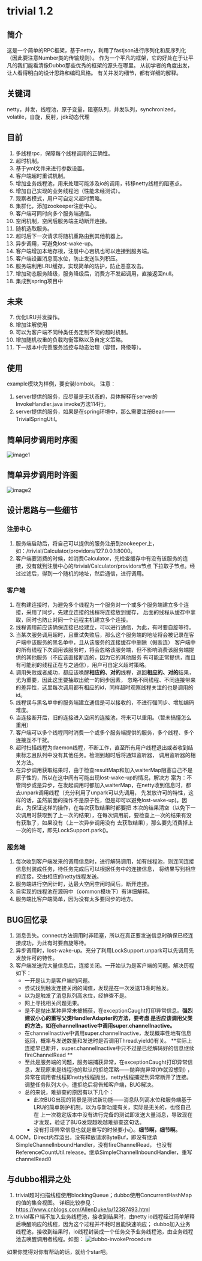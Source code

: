 # trivial 1.2
## 简介
这是一个简单的RPC框架，基于netty，利用了fastjson进行序列化和反序列化（因此要注意Number类的传输规则）。
作为一个平凡的框架，它的好处在于让平凡的我们能看清像Dubbo那些优秀的框架的源头在哪里。
从初学者的角度出发，让人看得明白的设计思路和编码风格。
有关并发的细节，都有详细的解释。
## 关键词
netty，并发，线程池，原子变量，阻塞队列，并发队列，synchronized，volatile，自旋，反射，jdk动态代理
## 目前
1. 多线程rpc，保障每个线程调用的正确性。
2. 超时机制。
3. 基于yml文件来进行参数设置。
4. 客户端超时重试机制。
5. 增加业务线程池，用来处理可能涉及io的调用，转移netty线程的阻塞点。
6. 增加自己实现的业务线程池（性能未经测试）。
7. 观察者模式，用户可自定义超时策略。
8. 集群化，添加zookeeper注册中心。
9. 客户端可同时向多个服务端通信。
10. 空闲机制，空闲后服务端主动断开连接。
11. 随机选取服务。
12. 超时后下一次请求将随机重路由到其他机器上。
13. 异步调用，可避免lost-wake-up。
14. 客户端增加本地存根，注册中心宕机也可以连接到服务端。
15. 客户端设置消息高水位，防止发送队列积压。
16. 服务端利用LRU缓存，实现简单的防护，防止恶意攻击。
17. 增加动态服务降级，服务降级后，消费方不发起调用，直接返回null。
18. 集成到spring项目中
## 未来
7. 优化LRU并发操作。
8. 增加注解使用
9. 可以为客户端不同种类任务定制不同的超时机制。
10. 增加随机权重的负载均衡策略以及自定义策略。
11. 下一版本中完善服务监控与动态治理（容错，降级等）。
## 使用
example模块为样例，要安装lombok。
注意：
1. server提供的服务，应尽量是无状态的，具体解释在server的InvokeHandler.java invoke方法114行。
2. server提供的服务，如果是在spring环境中，那么需要注册Bean——TrivialSpringUtil。
## 简单同步调用时序图
![image1](./image/a%20simple%20sequence%20chart.PNG)
## 简单异步调用时许图
![image2](./image/a%20simple%20asy%20sequence%20chart.PNG)
## 设计思路与一些细节
### 注册中心
1. 服务端启动后，将自己可以提供的服务注册到zookeeper上，如：/trivial/Calculator/providors/127.0.0.1:8000。
2. 客户端要消费的时候，如消费Calculator，先检查缓存中有没有该服务的连接，没有就到注册中心的/trivial/Calculator/providors节点
下拉取子节点。经过过滤后，得到一个随机的地址，然后通信，进行调用。
### 客户端
1. 在构建连接时，为避免多个线程为一个服务对一个或多个服务端建立多个连接，采用了同步，先建立连接的线程将连接放到缓存，
后面的线程从缓存中拿取，同时也防止对同一个远程主机建立多个连接。
2. 线程调用前应该确保连接已经建立，可以进行通信，为此，有时要自旋等待。
3. 当某次服务调用超时，且重试失败后，那么这个服务端的地址将会被记录在客户端中该服务的黑名单中，且从该服务的连接缓存中删除（假断连）
客户端中的所有线程下次调用该服务时，将会忽略该服务端，但不影响消费该服务端提供的其他服务（不应该直接断连的，因为它的其他服务
有可能正常提供，而且有可能别的线程正在与之通信），用户可自定义超时策略。
4. 调用失败或者成功，都应该唤醒**相应的、对的**线程，返回**相应的、对的**结果，尤为重要，因此这里要抽取出统一的同步因素，
忽略不同线程、不同连接带来的差异性，这里每次调用都有相应的id，同样超时观察线程关注的也是调用的id。
5. 线程误与黑名单中的服务端建立通信是可以接收的，不进行强同步、增加编码难度。
6. 当连接断开后，旧的连接进入空闲的连接池，将来可以重用。（暂未搞懂怎么重用）
7. 客户端可以多个线程同时消费一个或多个服务端提供的服务，多个线程、多个连接互不干扰。
8. 超时扫描线程为daemon线程，不断工作，直至所有用户线程退出或者收到结束标志且队列中没有其他任务。检测到超时后将通知监听器，
调用监听器的相关方法。
9. 在异步调用获取结果时，由于检查resultMap和加入waiterMap阻塞自己不是原子性的，所以在这中间有可能出现lost-wake-up的情况，解决方
案为：不管同步或是异步，在发起调用时都加入waiterMap，在netty收到信息时，都去unpark调用线程（充分利用了unpark可以先调用，
先发放许可的特性，这样的话，虽然前面的操作不是原子性，但是却可以避免lost-wake-up)。因此，为保证这样的操作，在每次获取结果时都要把
本次的结果清空（以免下一次调用时获取到了上一次的结果），在每次调用前，要检查上一次的结果有没有获取了，如果没有（上一次异步调用没有
去获取结果），那么要先消费掉上一次的许可，即先LockSupport.park()。
### 服务端
1. 每次收到客户端发来的调用信息时，进行解码调用，如有线程池，则连同连接信息封装成任务，待任务完成后可以根据任务中的连接信息，
将结果写到相应的连接，交由相应的netty线程发送。
2. 服务端进行空闲计时，达最大空闲空闲时间后，断开连接。
3. 自实现的线程池在源码中（common模块下）有详细解释。
4. 服务端比客户端简单，因为没有太多要同步的地方。
## BUG回忆录
1. 消息丢失。connect方法调用时非阻塞，所以在真正要发送信息时确保已经连接成功，为此有时要自旋等待。
2. 异步调用时，lost-wake-up。充分了利用LockSupport.unpark可以先调用先发放许可的特性。
3. 客户端发送完大量信息后，连接关闭。一开始认为是客户端的问题。解决历程如下：
   * 一开是认为是客户端的问题。
   * 尝试找到触发连接关闭的阈值，发现是在一次发送13条时触发。
   * 以为是触发了消息队列高水位，经排查不是。
   * 网上寻找相关问题无果。
   * 是不是抛出某种异常未被捕获，在exceptionCaught打印异常信息。**强烈建议小心的重写父类HandlerAdapter的方法，要考虑
   是否应该调用父类的方法，如在channelInactive中调用super.channelInactive。**
   * 在channelInactive中调用super.channelInactive，发现概率性地有信息返回，概率与发送数量和发送时是否调用Thread.yield()有关。
   **实际上连接早已断开，super.channelInactive中只不过是已经解码好的信息继续fireChannelRead **
   * 至此是服务端的问题，服务端捕获异常，在exceptionCaught打印异常信息，发现原来是线程池的默认的拒绝策略——抛弃抛异常(咋就没想到)
   ，异常在调用者线程即netty线程抛出，netty线程捕捉到异常断开了连接。调整任务队列大小，遭拒绝后将告知客户端，BUG解决。
   * 总的来说，难排查的原因有以下几个：
     * 此次BUG出现的背景是测试新功能——消息队列高水位和服务端基于LRU的简单防护机制，以为与新功能有关，实际是无关的，也怪自己在
     上一次稳定版本中没有进行完备的测试即发送大量消息，导致现在才发现，验证了BUG发现越晚越难排查这句话。
     * 没有打印异常信息也就是重写的时候要小心。**细节啊，细节啊。**
4. OOM，Direct内存溢出，没有释放请求ByteBuf，即没有继承SimpleChannelInboundHandler，没有fireChannelRead，
也没有ReferenceCountUtil.release。继承SimpleChannelInboundHandler，重写channelRead0

## 与dubbo相异之处
1. trivial超时扫描线程使用blockingQueue；dubbo使用ConcurrentHashMap的值的集合视图。
详细比较参见：https://www.cnblogs.com/AllenDuke/p/12387493.html
2. trivial客户端不加入业务线程池，接收到结果时，由netty io线程经过简单解释后唤醒响应的线程，因为这个过程并不耗时且能快速响应；
dubbo加入业务线程池，接收到结果时，io线程封装成一个任务交予业务线程池，由业务线程池去唤醒调用者线程。如图：
![dubbo-invokeProcedure](./image/dubbo-invokeProcedure.PNG)   

如果你觉得对你有帮助的话，就给个star吧。
